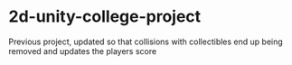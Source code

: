 # 2d-unity-college-project
Previous project, updated so that collisions with collectibles end up being removed and updates the players score
